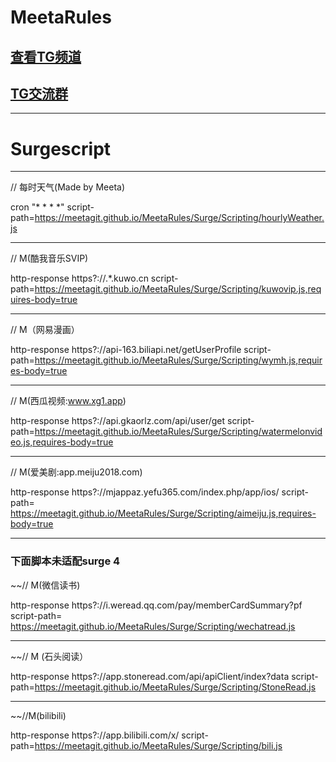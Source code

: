 # MeetaRules
## [查看TG频道](https://t.me/meetaclub)
## [TG交流群](https://t.me/joinchat/H0wr10TATOAQplouUXYNrQ)

***

# Surgescript 

***
// 每时天气(Made by Meeta)

cron "* * * *" script-path=https://meetagit.github.io/MeetaRules/Surge/Scripting/hourlyWeather.js


***
// M(酷我音乐SVIP)

http-response https?:\/\/.*\.kuwo\.cn script-path=https://meetagit.github.io/MeetaRules/Surge/Scripting/kuwovip.js,requires-body=true


***

//  M（网易漫画）

http-response https?:\/\/api-163\.biliapi\.net\/getUserProfile script-path=https://meetagit.github.io/MeetaRules/Surge/Scripting/wymh.js,requires-body=true



***


// M(西瓜视频:www.xg1.app)

http-response https?:\/\/api\.gkaorlz\.com\/api\/user\/get script-path=https://meetagit.github.io/MeetaRules/Surge/Scripting/watermelonvideo.js,requires-body=true

***

//  M(爱美剧:app.meiju2018.com)

http-response https?:\/\/mjappaz.yefu365.com\/index.php\/app\/ios\/ script-path= https://meetagit.github.io/MeetaRules/Surge/Scripting/aimeiju.js,requires-body=true

***
### 下面脚本未适配surge 4 
~~// M(微信读书)

http-response https?:\/\/i\.weread\.qq.com\/pay\/memberCardSummary\?pf script-path= https://meetagit.github.io/MeetaRules/Surge/Scripting/wechatread.js

***

~~//  M (石头阅读）

http-response https?:\/\/app\.stoneread\.com/api\/apiClient\/index\?data script-path=https://meetagit.github.io/MeetaRules/Surge/Scripting/StoneRead.js

***
~~//M(bilibili)

http-response https?:\/\/app\.bilibili\.com\/x\/ script-path=https://meetagit.github.io/MeetaRules/Surge/Scripting/bili.js
